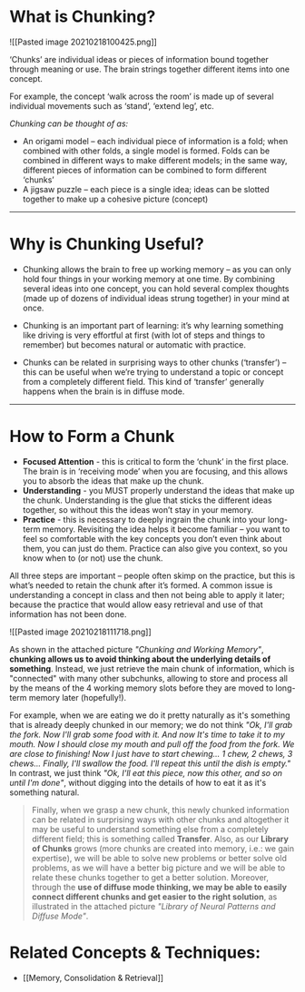 # What is Chunking?

![[Pasted image 20210218100425.png]]

‘Chunks’ are individual ideas or pieces of information bound together through meaning or use. The brain strings together different items into one concept.

For example, the concept ‘walk across the room’ is made up of several individual movements such as ‘stand’, ‘extend leg’, etc.

_Chunking can be thought of as:_

-   An origami model – each individual piece of information is a fold; when combined with other folds, a single model is formed. Folds can be combined in different ways to make different models; in the same way, different pieces of information can be combined to form different ‘chunks’
-   A jigsaw puzzle – each piece is a single idea; ideas can be slotted together to make up a cohesive picture (concept)

---

# Why is Chunking Useful?

-   Chunking allows the brain to free up working memory – as you can only hold four things in your working memory at one time. By combining several ideas into one concept, you can hold several complex thoughts (made up of dozens of individual ideas strung together) in your mind at once.
    
-   Chunking is an important part of learning: it’s why learning something like driving is very effortful at first (with lot of steps and things to remember) but becomes natural or automatic with practice.
    
-   Chunks can be related in surprising ways to other chunks (‘transfer’) – this can be useful when we’re trying to understand a topic or concept from a completely different field. This kind of ‘transfer’ generally happens when the brain is in diffuse mode.
    

---

# How to Form a Chunk

-   **Focused Attention** \- this is critical to form the ‘chunk’ in the first place. The brain is in ‘receiving mode’ when you are focusing, and this allows you to absorb the ideas that make up the chunk.
-   **Understanding** \- you MUST properly understand the ideas that make up the chunk. Understanding is the glue that sticks the different ideas together, so without this the ideas won’t stay in your memory.
-   **Practice** \- this is necessary to deeply ingrain the chunk into your long-term memory. Revisiting the idea helps it become familiar – you want to feel so comfortable with the key concepts you don’t even think about them, you can just do them. Practice can also give you context, so you know when to (or not) use the chunk.

All three steps are important – people often skimp on the practice, but this is what’s needed to retain the chunk after it’s formed. A common issue is understanding a concept in class and then not being able to apply it later; because the practice that would allow easy retrieval and use of that information has not been done.


![[Pasted image 20210218111718.png]]

As shown in the attached picture _"Chunking and Working Memory"_, **chunking allows us to avoid thinking about the underlying details of something**. Instead, we just retrieve the main chunk of information, which is "connected" with many other subchunks, allowing to store and process all by the means of the 4 working memory slots before they are moved to long-term memory later (hopefully!).

For example, when we are eating we do it pretty naturally as it's something that is already deeply chunked in our memory; we do not think _"Ok, I'll grab the fork. Now I'll grab some food with it. And now It's time to take it to my mouth. Now I should close my mouth and pull off the food from the fork. We are close to finishing! Now I just have to start chewing... 1 chew, 2 chews, 3 chews... Finally, I'll swallow the food. I'll repeat this until the dish is empty."_ In contrast, we just think _"Ok, I'll eat this piece, now this other, and so on until I'm done"_, without digging into the details of how to eat it as it's something natural.

> Finally, when we grasp a new chunk, this newly chunked information can be related in surprising ways with other chunks and altogether it may be useful to understand something else from a completely different field; this is something called **Transfer**. Also, as our **Library of Chunks** grows (more chunks are created into memory, i.e.: we gain expertise), we will be able to solve new problems or better solve old problems, as we will have a better big picture and we will be able to relate these chunks together to get a better solution. Moreover, through the **use of diffuse mode thinking, we may be able to easily connect different chunks and get easier to the right solution**, as illustrated in the attached picture _"Library of Neural Patterns and Diffuse Mode"_.
> 
# Related Concepts & Techniques:

-   [[Memory, Consolidation & Retrieval]]
